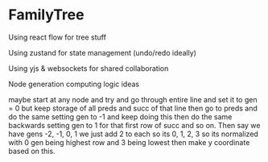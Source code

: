 # FamilyTree

Using react flow for tree stuff

Using zustand for state management (undo/redo ideally)

Using yjs & websockets for shared collaboration

Node generation computing logic ideas

maybe start at any node and try and go through entire line and set it to gen = 0 but keep storage of all preds and succ of that line then go to preds and do the same setting gen to -1 and keep doing this then do the same backwards setting gen to 1 for that first row of succ and so on. Then say we have gens -2, -1, 0, 1 we just add 2 to each so its 0, 1, 2, 3 so its normalized with 0 gen being highest row and 3 being lowest then make y coordinate based on this.

